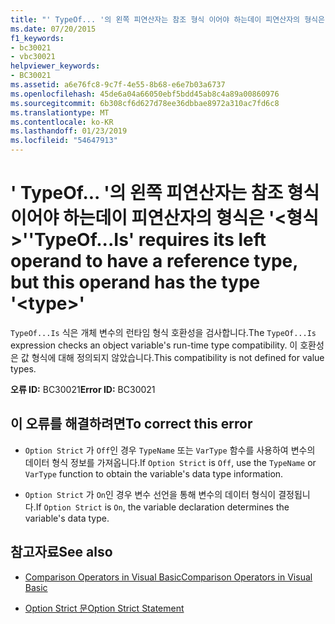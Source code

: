 ```yaml
---
title: "' TypeOf... '의 왼쪽 피연산자는 참조 형식 이어야 하는데이 피연산자의 형식은 '&lt;형식&gt;'"
ms.date: 07/20/2015
f1_keywords:
- bc30021
- vbc30021
helpviewer_keywords:
- BC30021
ms.assetid: a6e76fc8-9c7f-4e55-8b68-e6e7b03a6737
ms.openlocfilehash: 45de6a04a66050ebf5bdd45ab8c4a89a00860976
ms.sourcegitcommit: 6b308cf6d627d78ee36dbbae8972a310ac7fd6c8
ms.translationtype: MT
ms.contentlocale: ko-KR
ms.lasthandoff: 01/23/2019
ms.locfileid: "54647913"
---
```

# <a name="typeofis-requires-its-left-operand-to-have-a-reference-type-but-this-operand-has-the-type-lttypegt"></a><span data-ttu-id="f12f3-102">' TypeOf... '의 왼쪽 피연산자는 참조 형식 이어야 하는데이 피연산자의 형식은 '&lt;형식&gt;'</span><span class="sxs-lookup"><span data-stu-id="f12f3-102">'TypeOf...Is' requires its left operand to have a reference type, but this operand has the type '&lt;type&gt;'</span></span>
<span data-ttu-id="f12f3-103">`TypeOf...Is` 식은 개체 변수의 런타임 형식 호환성을 검사합니다.</span><span class="sxs-lookup"><span data-stu-id="f12f3-103">The `TypeOf...Is` expression checks an object variable's run-time type compatibility.</span></span> <span data-ttu-id="f12f3-104">이 호환성은 값 형식에 대해 정의되지 않았습니다.</span><span class="sxs-lookup"><span data-stu-id="f12f3-104">This compatibility is not defined for value types.</span></span>  
  
 <span data-ttu-id="f12f3-105">**오류 ID:** BC30021</span><span class="sxs-lookup"><span data-stu-id="f12f3-105">**Error ID:** BC30021</span></span>  
  
## <a name="to-correct-this-error"></a><span data-ttu-id="f12f3-106">이 오류를 해결하려면</span><span class="sxs-lookup"><span data-stu-id="f12f3-106">To correct this error</span></span>  
  
-   <span data-ttu-id="f12f3-107">`Option Strict` 가 `Off`인 경우 `TypeName` 또는 `VarType` 함수를 사용하여 변수의 데이터 형식 정보를 가져옵니다.</span><span class="sxs-lookup"><span data-stu-id="f12f3-107">If `Option Strict` is `Off`, use the `TypeName` or `VarType` function to obtain the variable's data type information.</span></span>  
  
-   <span data-ttu-id="f12f3-108">`Option Strict` 가 `On`인 경우 변수 선언을 통해 변수의 데이터 형식이 결정됩니다.</span><span class="sxs-lookup"><span data-stu-id="f12f3-108">If `Option Strict` is `On`, the variable declaration determines the variable's data type.</span></span>  
  
## <a name="see-also"></a><span data-ttu-id="f12f3-109">참고자료</span><span class="sxs-lookup"><span data-stu-id="f12f3-109">See also</span></span>
- [<span data-ttu-id="f12f3-110">Comparison Operators in Visual Basic</span><span class="sxs-lookup"><span data-stu-id="f12f3-110">Comparison Operators in Visual Basic</span></span>](../../visual-basic/programming-guide/language-features/operators-and-expressions/comparison-operators.md)


- [<span data-ttu-id="f12f3-111">Option Strict 문</span><span class="sxs-lookup"><span data-stu-id="f12f3-111">Option Strict Statement</span></span>](../../visual-basic/language-reference/statements/option-strict-statement.md)
